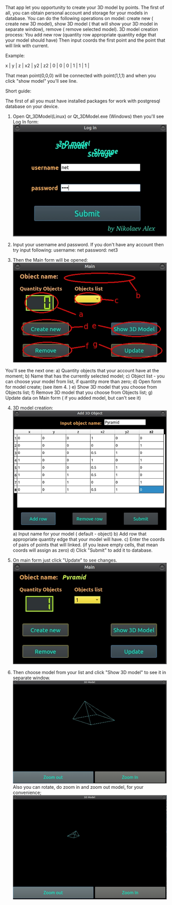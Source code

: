 That app let you opportunity to create your 3D model by points. The first of all, you can obtain personal account and storage for your models in database. You can do the following operations on model: create new ( create new 3D model), show 3D model ( that will show your 3D model in separate window), remove ( remove selected model). 
3D model creation process:
You add new row (quantity row appropriate quantity edge that your model should have)
Then input coords the first point and the point that will link with current.

Example:

x	|	y	|	z	|	x2	|	y2	|	z2	|
0	|	0	|	0	|	1 	|	1	  |	1	  |

That mean point(0,0,0) will be connected with point(1,1,1) and when you click "show model" you'll see line.


Short guide:

The first of all you must have installed packages for work with postgresql database on your device.
1. Open Qt_3DModel(Linux) or Qt_3DModel.exe (Windows) then you'll see Log In form:
![Log_In_Form](https://github.com/TonyEastwood/Qt_3dMode_Storage/blob/master/img/1.jpg)
2. Input your username and password. If you don't have any account then try input following:
username: net
password: net3

3. Then the Main form will be opened:
![Main_Form](https://github.com/TonyEastwood/Qt_3dMode_Storage/blob/master/img/2.jpg)

You'll see the next one:
a) Quantity objects that your account have at the moment;
b) Name that has the currently selected model;
c) Object list - you can choose your model from list, if quantity more than zero;
d) Open form for model create;	(see item 4. )
e) Show 3D model that you choose from Objects list;
f) Remove 3D model that you choose from Objects list;
g) Update data on Main form ( if you added model, but can't see it)

4. 3D model creation:
![Form_Create](https://github.com/TonyEastwood/Qt_3dMode_Storage/blob/master/img/3.jpg)
a) Input name for your model ( default - object)
b) Add row that appropriate quantity edge that your model will have.
c) Enter the coords of pairs of points that will linked.
(if you leave empty cells, that mean coords will assign as zero)
d) Click "Submit" to add it to database.

5. On main form just click "Update" to see changes.
![Form_Update](https://github.com/TonyEastwood/Qt_3dMode_Storage/blob/master/img/4.jpg)
6. Then choose model from your list and click "Show 3D model" to see it in separate window.
![Show_Model](https://github.com/TonyEastwood/Qt_3dMode_Storage/blob/master/img/5.jpg)
Also you can rotate, do zoom in and zoom out model, for your convenience;
![Zoom_Out](https://github.com/TonyEastwood/Qt_3dMode_Storage/blob/master/img/6.jpg)




